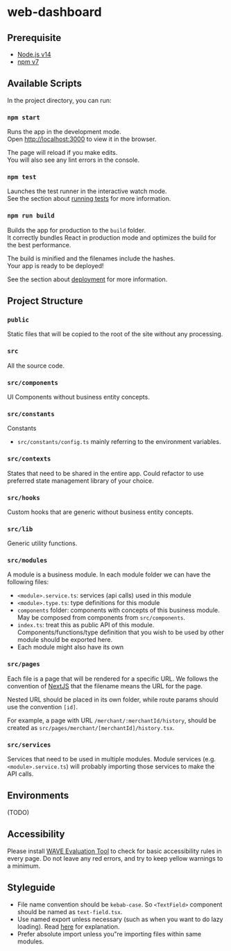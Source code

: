 # web-dashboard

## Prerequisite
- [Node.js v14](https://nodejs.org/en/)
- [npm v7](https://github.blog/2021-02-02-npm-7-is-now-generally-available/)

## Available Scripts

In the project directory, you can run:

### `npm start`

Runs the app in the development mode.\
Open [http://localhost:3000](http://localhost:3000) to view it in the browser.

The page will reload if you make edits.\
You will also see any lint errors in the console.

### `npm test`

Launches the test runner in the interactive watch mode.\
See the section about [running tests](https://facebook.github.io/create-react-app/docs/running-tests) for more information.

### `npm run build`

Builds the app for production to the `build` folder.\
It correctly bundles React in production mode and optimizes the build for the best performance.

The build is minified and the filenames include the hashes.\
Your app is ready to be deployed!

See the section about [deployment](https://facebook.github.io/create-react-app/docs/deployment) for more information.

## Project Structure

### `public`

Static files that will be copied to the root of the site without any processing.

### `src`

All the source code.

### `src/components`

UI Components without business entity concepts.

### `src/constants`

Constants

- `src/constants/config.ts` mainly referring to the environment variables.

### `src/contexts`

States that need to be shared in the entire app. Could refactor to use preferred state management library of your choice.

### `src/hooks`

Custom hooks that are generic without business entity concepts.

### `src/lib`

Generic utility functions.

### `src/modules`

A module is a business module. In each module folder we can have the following files:

- `<module>.service.ts`: services (api calls) used in this module
- `<module>.type.ts`: type definitions for this module
- `components` folder: components with concepts of this business module. May be composed from components from `src/components`.
- `index.ts`: treat this as public API of this module. Components/functions/type definition that you wish to be used by other module should be exported here.
- Each module might also have its own

### `src/pages`

Each file is a page that will be rendered for a specific URL. We follows the convention of [NextJS] that the filename means the URL for the page.

Nested URL should be placed in its own folder, while route params should use the convention `[id]`.

For example, a page with URL `/merchant/:merchantId/history`, should be created as `src/pages/merchant/[merchantId]/history.tsx`.

### `src/services`

Services that need to be used in multiple modules.
Module services (e.g. `<module>.service.ts`) will probably importing those services to make the API calls.

## Environments
(TODO)

## Accessibility
Please install [WAVE Evaluation Tool](https://www.accessibility-developer-guide.com/setup/browsers/chrome/wave-toolbar/) to check for basic accessibility rules in every page.
Do not leave any red errors, and try to keep yellow warnings to a minimum.

## Styleguide

- File name convention should be `kebab-case`. So `<TextField>` component should be named as `text-field.tsx`.
- Use named export unless necessary (such as when you want to do lazy loading). Read [here][stop-export-default] for explanation.
- Prefer absolute import unless you"re importing files within same modules.

[nextjs]: https://nextjs.org/
[stop-export-default]: https://humanwhocodes.com/blog/2019/01/stop-using-default-exports-javascript-module/
